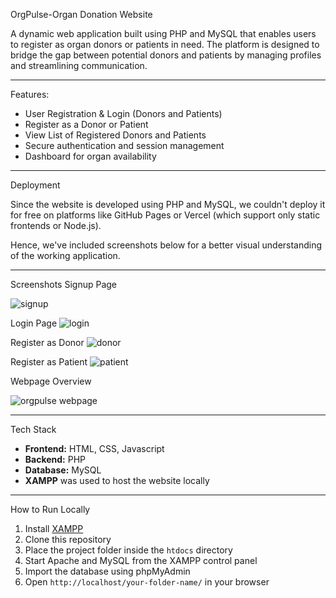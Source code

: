 OrgPulse-Organ Donation Website

A dynamic web application built using PHP and MySQL that enables users to register as organ donors or patients in need. The platform is designed to bridge the gap between potential donors and patients by managing profiles and streamlining communication.

---

Features:

-  User Registration & Login (Donors and Patients)
-  Register as a Donor or Patient
-  View List of Registered Donors and Patients
-  Secure authentication and session management
-  Dashboard for organ availability

---

Deployment

Since the website is developed using PHP and MySQL, we couldn't deploy it for free on platforms like GitHub Pages or Vercel (which support only static frontends or Node.js). 

Hence, we've included screenshots below for a better visual understanding of the working application.

---
Screenshots
Signup Page

![signup](https://github.com/user-attachments/assets/7968f737-4511-4276-8eb8-54b1f9c63c11)

Login Page
![login](https://github.com/user-attachments/assets/9c8724c7-db3f-40f2-9a24-e29b39f4af1c)

Register as Donor
![donor](https://github.com/user-attachments/assets/2d65318d-4e69-4e84-9bc1-0a4889908a5e)

Register as Patient
![patient](https://github.com/user-attachments/assets/b9d123cd-a0b5-44b3-bbd8-79cfb4609350)


Webpage Overview

![orgpulse webpage](https://github.com/user-attachments/assets/e5f89d29-835d-4644-8e33-eaad8af10404)


---

 Tech Stack

- **Frontend:** HTML, CSS, Javascript
- **Backend:** PHP
- **Database:** MySQL
- **XAMPP** was used to host the website locally

---

How to Run Locally

1. Install [XAMPP](https://www.apachefriends.org/index.html)
2. Clone this repository
3. Place the project folder inside the `htdocs` directory
4. Start Apache and MySQL from the XAMPP control panel
5. Import the database using phpMyAdmin
6. Open `http://localhost/your-folder-name/` in your browser



